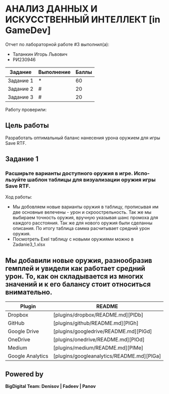 # АНАЛИЗ ДАННЫХ И ИСКУССТВЕННЫЙ ИНТЕЛЛЕКТ [in GameDev]
Отчет по лабораторной работе #3 выполнил(а):
- Таланкин Игорь Львович
- РИ230946

| Задание | Выполнение | Баллы |
| ------ | ------ | ------ |
| Задание 1 | * | 60 |
| Задание 2 | # | 20 |
| Задание 3 | # | 20 |


Работу проверили:


## Цель работы
Разработать оптимальный баланс нанесения урона оружием для игры Save RTF.

## Задание 1
### Расширьте варианты доступного оружия в игре. Испо-льзуйте шаблон таблицы для визуализации оружия игры Save RTF.
Ход работы:
- Мы добовляем новые варианты оружия в таблицу, прописывая им две основные велечены - урон и скроострельность. Так же мы выбираем точность оружия, вручную указывая шанс промоха для каждого расстояния. Так же для нового оружия были сделанны описания. По итогу таблица самма расчитывает средний урон оружия.
- Посмотреть Exel таблицу с новыми оружиями можно в Zadanie3_1.xlsx

## Мы добавили новые оружия, разнообразив гемплей и увидели как работает средний урон. То, как он складывается из многих значений и к его балансу стоит относиться внимательно.


| Plugin | README |
| ------ | ------ |
| Dropbox | [plugins/dropbox/README.md][PlDb] |
| GitHub | [plugins/github/README.md][PlGh] |
| Google Drive | [plugins/googledrive/README.md][PlGd] |
| OneDrive | [plugins/onedrive/README.md][PlOd] |
| Medium | [plugins/medium/README.md][PlMe] |
| Google Analytics | [plugins/googleanalytics/README.md][PlGa] |

## Powered by

**BigDigital Team: Denisov | Fadeev | Panov**
